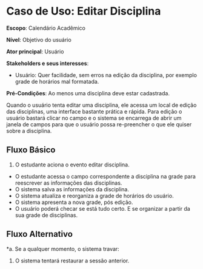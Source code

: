 # Caso de Uso: Editar Disciplina

__Escopo__: Calendário Acadêmico

__Nível__: Objetivo do usuário

__Ator principal__: Usuário

__Stakeholders e seus interesses__:

* Usuário: Quer facilidade, sem erros na edição da disciplina, por exemplo grade de horários mal formatada.

__Pré-Condições__: Ao menos uma disciplina deve estar cadastrada.

Quando o usuário tenta editar uma disciplina, ele acessa um local de edição das disciplinas, uma interface bastante prática e rápida. Para edição o usuário bastará clicar no campo e o sistema se encarrega de abrir um janela de campos para que o usuário possa re-preencher o que ele quiser sobre a disciplina.

## Fluxo Básico

1. O estudante aciona o evento editar disciplina.
+ O estudante acessa o campo correspondente a disciplina na grade para reescrever as informações das disciplinas.
+ O sistema salva as informações da disciplina.
+ O sistema atualiza e reorganiza a grade de horários do usuário.
+ O sistema apresenta a nova grade, pós edição.
+ O usuário poderá checar se está tudo certo. E se organizar a partir da sua grade de disciplinas.

## Fluxo Alternativo

*a. Se a qualquer momento, o sistema travar:

  1. O sistema tentará restaurar a sessão anterior.
